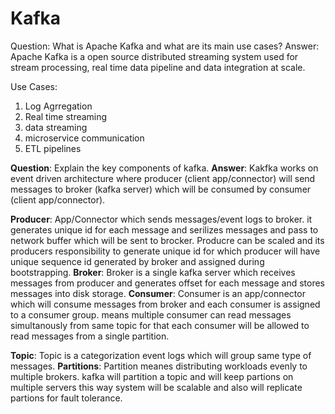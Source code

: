 # Kafka

Question: What is Apache Kafka and what are its main use cases?
Answer: Apache Kafka is a open source distributed streaming system used for stream processing, real time data pipeline and data integration at scale.

Use Cases:
  1. Log Agrregation
  2. Real time streaming
  3. data streaming
  4. microservice communication
  5. ETL pipelines

**Question**: Explain the key components of kafka.
**Answer**: Kakfka works on event driven architecture where producer (client app/connector) will send messages to broker (kafka server) which will be consumed by consumer (client app/connector).

**Producer**: App/Connector which sends messages/event logs to broker. it generates unique id for each message and serilizes messages and pass to network buffer which will be sent to brocker. Producre can be scaled and its producers responsibility to generate unique id for which producer will have unique sequence id generated by broker and assigned during bootstrapping.
**Broker**: Broker is a single kafka server which receives messages from producer and generates offset for each message and stores messages into disk storage.
**Consumer**: Consumer is an app/connector which will consume messages from broker and each consumer is assigned to a consumer group. means multiple consumer can read messages simultanously from same topic for that each consumer will be allowed to read messages from a single partition. 

**Topic**: Topic is a categorization event logs which will group same type of messages.
**Partitions**: Partition meanes distributing workloads evenly to multiple brokers. kafka will partition a topic and will keep partions on multiple servers this way system will be scalable and also will replicate partions for fault tolerance.

     
